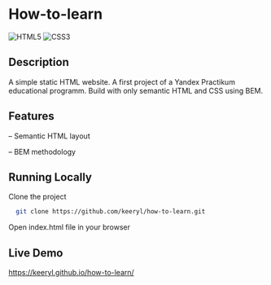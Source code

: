 # How-to-learn
![HTML5](https://img.shields.io/badge/html5-%23E34F26.svg?style=for-the-badge&logo=html5&logoColor=white)
![CSS3](https://img.shields.io/badge/css3-%231572B6.svg?style=for-the-badge&logo=css3&logoColor=white)

##  Description

A simple static HTML website. A first project of a Yandex Practikum educational programm. Build with only semantic HTML and CSS using BEM.

## Features

– Semantic HTML layout

– BEM methodology

## Running Locally

Clone the project

```bash
  git clone https://github.com/keeryl/how-to-learn.git
```

Open index.html file in your browser

## Live Demo

https://keeryl.github.io/how-to-learn/
